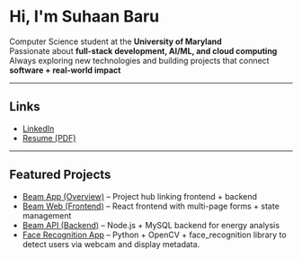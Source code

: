 # Hi, I'm Suhaan Baru 

 Computer Science student at the **University of Maryland**  
Passionate about **full-stack development, AI/ML, and cloud computing**  
Always exploring new technologies and building projects that connect **software + real-world impact**  

---

## Links
- [LinkedIn](https://www.linkedin.com/in/suhaan-baru-347881321/)  
- [Resume (PDF)](Suhaan_Baru_Resume.pdf)  

---

## Featured Projects
- [Beam App (Overview)](https://github.com/sbaru123/beam-app) – Project hub linking frontend + backend  
- [Beam Web (Frontend)](https://github.com/sbaru123/beamweb) – React frontend with multi-page forms + state management  
- [Beam API (Backend)](https://github.com/sbaru123/beamapi) – Node.js + MySQL backend for energy analysis  
- [Face Recognition App](https://github.com/sbaru123/face-recognition-app) – Python + OpenCV + face_recognition library to detect users via webcam and display metadata. 
